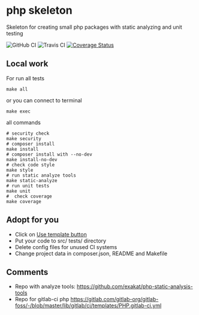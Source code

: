 # php skeleton

Skeleton for creating small php packages with static analyzing and unit testing

![GitHub CI](https://github.com/otis22/php-skeleton/workflows/CI/badge.svg)
![Travis CI](https://api.travis-ci.org/otis22/php-skeleton.svg?branch=master)
[![Coverage Status](https://coveralls.io/repos/github/otis22/php-skeleton/badge.svg?branch=master)](https://coveralls.io/github/otis22/php-skeleton?branch=master)

## Local work

For run all tests
```shell
make all
```
or you can connect to terminal
```shell
make exec
```

all commands
```shell
# security check
make security
# composer install
make install
# composer install with --no-dev
make install-no-dev
# check code style
make style
# run static analyze tools
make static-analyze
# run unit tests
make unit
#  check coverage
make coverage
```

## Adopt for you 

- Click on [Use template button](https://prnt.sc/w7avaw) 
- Put your code to src/ tests/ directory
- Delete config files for unused CI systems
- Change project data in composer.json, README and Makefile


## Comments 

- Repo with analyze tools: https://github.com/exakat/php-static-analysis-tools
- Repo for gitlab-ci php https://gitlab.com/gitlab-org/gitlab-foss/-/blob/master/lib/gitlab/ci/templates/PHP.gitlab-ci.yml
